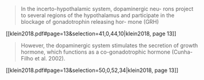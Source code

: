 > In the incerto-hypothalamic system, dopaminergic neu- rons project to several regions of the hypothalamus and participate in the blockage of gonadotrophin releasing hor- mone (GRH)

[[klein2018.pdf#page=13&selection=41,0,44,10|klein2018, page 13]]

> However, the dopaminergic system stimulates the secretion of growth hormone, which functions as a co-gonadotrophic hormone (Cunha-Filho et al. 2002).

[[klein2018.pdf#page=13&selection=50,0,52,34|klein2018, page 13]]